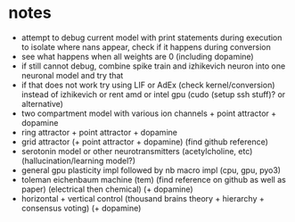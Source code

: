 # notes

- attempt to debug current model with print statements during execution to isolate where nans appear, check if it happens during conversion
- see what happens when all weights are 0 (including dopamine)
- if still cannot debug, combine spike train and izhikevich neuron into one neuronal model and try that
- if that does not work try using LIF or AdEx (check kernel/conversion) instead of izhikevich or rent amd or intel gpu (cudo (setup ssh stuff)? or alternative)
- two compartment model with various ion channels + point attractor + dopamine
- ring attractor + point attractor + dopamine
- grid attractor (+ point attractor + dopamine) (find github reference)
- serotonin model or other neurotransmitters (acetylcholine, etc) (hallucination/learning model?)
- general gpu plasticity impl followed by nb macro impl (cpu, gpu, pyo3)
- toleman eichenbaum machine (tem) (find reference on github as well as paper) (electrical then chemical) (+ dopamine)
- horizontal + vertical control (thousand brains theory + hierarchy + consensus voting) (+ dopamine)
